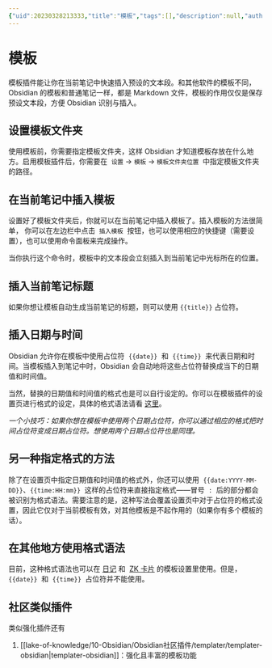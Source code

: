 ```yaml
---
{"uid":20230328213333,"title":"模板","tags":[],"description":null,"author":"OS","type":"other","draft":false,"editable":false,"modified":20230515233931,"dg-publish":true,"permalink":"/lake-of-knowledge/10-obsidian/obsidian//","dgPassFrontmatter":true}
---
```



# 模板

模板插件能让你在当前笔记中快速插入预设的文本段。和其他软件的模板不同，Obsidian 的模板和普通笔记一样，都是 Markdown 文件，模板的作用仅仅是保存预设文本段，方便 Obsidian 识别与插入。

## 设置模板文件夹

使用模板前，你需要指定模板文件夹，这样 Obsidian 才知道模板存放在什么地方。启用模板插件后，你需要在  `设置` -> `模板` -> `模板文件夹位置`  中指定模板文件夹的路径。

## 在当前笔记中插入模板

设置好了模板文件夹后，你就可以在当前笔记中插入模板了。插入模板的方法很简单， 你可以在左边栏中点击  `插入模板`  按钮，也可以使用相应的快捷键（需要设置），也可以使用命令面板来完成操作。

当你执行这个命令时，模板中的文本段会立刻插入到当前笔记中光标所在的位置。

## 插入当前笔记标题

如果你想让模板自动生成当前笔记的标题，则可以使用 `{{title}}` 占位符。

## 插入日期与时间

Obsidian 允许你在模板中使用占位符  `{{date}}`  和  `{{time}}`  来代表日期和时间。当模板插入到笔记中时，Obsidian 会自动地将这些占位符替换成当下的日期值和时间值。

当然，替换的日期值和时间值的格式也是可以自行设定的。你可以在模板插件的设置页进行格式的设定，具体的格式语法请看 [这里](https://momentjs.com/docs/#/displaying/format/)。

_一个小技巧：如果你想在模板中使用两个日期占位符，你可以通过相应的格式把时间占位符变成日期占位符。想使用两个日期占位符也是同理。_

## 另一种指定格式的方法

除了在设置页中指定日期值和时间值的格式外，你还可以使用  `{{date:YYYY-MM-DD}}`、`{{time:HH:mm}}`  这样的占位符来直接指定格式——冒号  `:`  后的部分都会被识别为格式语法。需要注意的是，这种写法会覆盖设置页中对于占位符的格式设置，因此它仅对于当前模板有效，对其他模板是不起作用的（如果你有多个模板的话）。

## 在其他地方使用格式语法

目前，这种格式语法也可以在 [日记](https://publish.obsidian.md/help-zh/%E6%8F%92%E4%BB%B6/%E6%97%A5%E8%AE%B0) 和  [ZK 卡片](https://publish.obsidian.md/help-zh/%E6%8F%92%E4%BB%B6/ZK+%E5%8D%A1%E7%89%87) 的模板设置里使用。但是，`{{date}}`  和  `{{time}}`  占位符并不能使用。

## 社区类似插件

类似强化插件还有

1. [[lake-of-knowledge/10-Obsidian/Obsidian社区插件/templater/templater-obsidian\|templater-obsidian]]：强化且丰富的模板功能